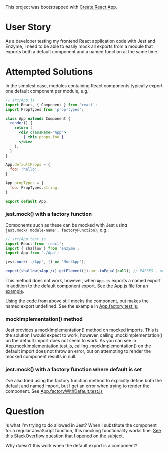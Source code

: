 This project was bootstrapped with [Create React App](https://github.com/facebookincubator/create-react-app).

# User Story

As a developer testing my frontend React application code with Jest and Enzyme, I need to be able to easily mock all exports from a module that exports both a default component and a named function at the same time.

# Attempted Solutions

In the simplest case, modules containing React components typically export one default component per module, e.g.:

```jsx
// src/App.js
import React, { Component } from 'react';
import PropTypes from 'prop-types';

class App extends Component {
  render() {
    return (
      <div className="App">
        { this.props.foo }
      </div>
    );
  }
}

App.defaultProps = {
  foo: 'hello',
}

App.propTypes = {
  foo: PropTypes.string,
}

export default App;
```

### jest.mock() with a factory function

Components such as these can be mocked with Jest using `jest.mock('module-name', factoryFunction)`, e.g.:

```jsx
// src/App.test.js
import React from 'react';
import { shallow } from 'enzyme';
import App from './App';

jest.mock('./App', () => 'MockApp');

expect(shallow(<App />).getElement()).not.toEqual(null); // PASSES - mock works correctly
```

This method does not work, however, when `App.js` exports a named export in addition to the default component export. See [the App.js file for an example](src/App.js).

Using the code from above still mocks the component, but makes the named export undefined. See the example in [App.factory.test.js](src/App.factory.test.js);

### mockImplementation() method

Jest provides a mockImplementation() method on mocked imports. This is the solution I would expect to work, however, calling .mockImplementation() on the default import does not seem to work. As you can see in [App.mockImplementation.test.js](src/App.mockImplementation.test.js), calling .mockImplementation() on the default import does not throw an error, but on attempting to render the mocked component results in null.

### jest.mock() with a factory function where default is set

I've also tried using the factory function method to explicitly define both the default and named import, but I get an error when trying to render the component. See [App.factoryWithDefault.test.js](src/App.factoryWithDefault.test.js)


# Question

Is what I'm trying to do allowed in Jest? When I substitute the component for a regular JavaScript function, this mocking functionality works fine. [See this StackOverflow question that I opened on the subject.](https://stackoverflow.com/questions/48797693/jest-mock-es6-module-with-both-default-and-named-export/48798114#48798114)

Why doesn't this work when the default export is a component?
